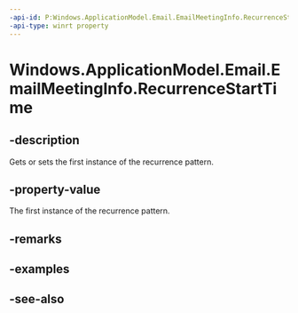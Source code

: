 ----api-id: P:Windows.ApplicationModel.Email.EmailMeetingInfo.RecurrenceStartTime
-api-type: winrt property
---<!-- Property syntaxpublic Windows.Foundation.IReference<Windows.Foundation.DateTime> RecurrenceStartTime { get;  set; }--># Windows.ApplicationModel.Email.EmailMeetingInfo.RecurrenceStartTime## -descriptionGets or sets the first instance of the recurrence pattern.## -property-valueThe first instance of the recurrence pattern.## -remarks## -examples## -see-also